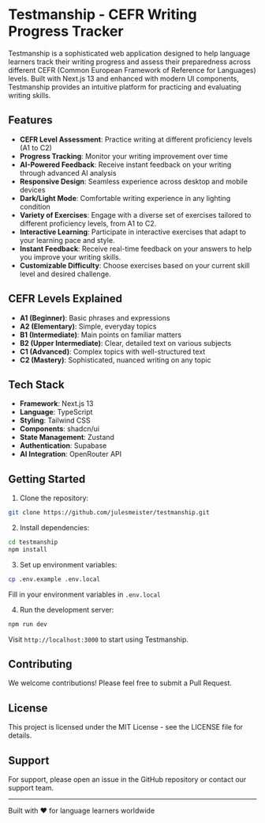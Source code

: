 # Testmanship - CEFR Writing Progress Tracker

Testmanship is a sophisticated web application designed to help language learners track their writing progress and assess their preparedness across different CEFR (Common European Framework of Reference for Languages) levels. Built with Next.js 13 and enhanced with modern UI components, Testmanship provides an intuitive platform for practicing and evaluating writing skills.

## Features

- **CEFR Level Assessment**: Practice writing at different proficiency levels (A1 to C2)
- **Progress Tracking**: Monitor your writing improvement over time
- **AI-Powered Feedback**: Receive instant feedback on your writing through advanced AI analysis
- **Responsive Design**: Seamless experience across desktop and mobile devices
- **Dark/Light Mode**: Comfortable writing experience in any lighting condition
- **Variety of Exercises**: Engage with a diverse set of exercises tailored to different proficiency levels, from A1 to C2.
- **Interactive Learning**: Participate in interactive exercises that adapt to your learning pace and style.
- **Instant Feedback**: Receive real-time feedback on your answers to help you improve your writing skills.
- **Customizable Difficulty**: Choose exercises based on your current skill level and desired challenge.

## CEFR Levels Explained

- **A1 (Beginner)**: Basic phrases and expressions
- **A2 (Elementary)**: Simple, everyday topics
- **B1 (Intermediate)**: Main points on familiar matters
- **B2 (Upper Intermediate)**: Clear, detailed text on various subjects
- **C1 (Advanced)**: Complex topics with well-structured text
- **C2 (Mastery)**: Sophisticated, nuanced writing on any topic

## Tech Stack

- **Framework**: Next.js 13
- **Language**: TypeScript
- **Styling**: Tailwind CSS
- **Components**: shadcn/ui
- **State Management**: Zustand
- **Authentication**: Supabase
- **AI Integration**: OpenRouter API

## Getting Started

1. Clone the repository:
```bash
git clone https://github.com/julesmeister/testmanship.git
```

2. Install dependencies:
```bash
cd testmanship
npm install
```

3. Set up environment variables:
```bash
cp .env.example .env.local
```
Fill in your environment variables in `.env.local`

4. Run the development server:
```bash
npm run dev
```

Visit `http://localhost:3000` to start using Testmanship.

## Contributing

We welcome contributions! Please feel free to submit a Pull Request.

## License

This project is licensed under the MIT License - see the LICENSE file for details.

## Support

For support, please open an issue in the GitHub repository or contact our support team.

---

Built with ❤️ for language learners worldwide

